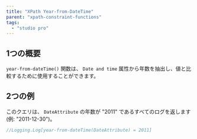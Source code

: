 ```yaml
---
title: "XPath Year-from-DateTime"
parent: "xpath-constraint-functions"
tags:
  - "studio pro"
---
```


## 1つの概要

`year-from-dateTime()` 関数は、 `Date and time` 属性から年数を抽出し、値と比較するために使用することができます。

## 2つの例

このクエリは、 `DateAttribute` の年数が "2011" であるすべてのログを返します(例: "2011-12-30")。

```java
//Logging.Log[year-from-dateTime(DateAttribute) = 2011]
```
